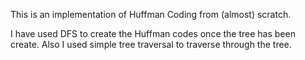 This is an implementation of Huffman Coding from (almost) scratch.

I have used DFS to create the Huffman codes once the tree has been create. Also I used simple tree traversal to traverse through the tree.